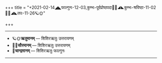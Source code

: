 +++
title = "+2021-02-14◢◣फाल्गुनः-12-03,कुम्भः-पूर्वप्रोष्ठपदा🌛🌌◢◣कुम्भः-श्रविष्ठा-11-02🌌🌞◢◣तपः-11-26🪐🌞"

+++
___________________
- 🪐🌞**ऋतुमानम्** — शिशिरऋतुः उत्तरायणम्
- 🌌🌞**सौरमानम्** — शिशिरऋतुः उत्तरायणम्
- 🌛**चान्द्रमानम्** — शिशिरऋतुः फाल्गुनः
___________________

